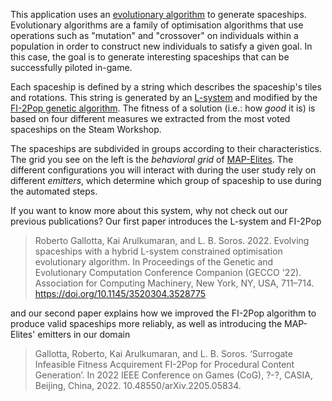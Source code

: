 This application uses an [evolutionary algorithm](https://en.wikipedia.org/wiki/Evolutionary_algorithm) to generate spaceships. Evolutionary algorithms are a family of optimisation algorithms that use operations such as "mutation" and "crossover" on individuals within a population in order to construct new individuals to satisfy a given goal. In this case, the goal is to generate interesting spaceships that can be successfully piloted in-game.

Each spaceship is defined by a string which describes the spaceship's tiles and rotations. This string is generated by an [L-system](https://wikipedia.org/wiki/L-system) and modified by the [FI-2Pop genetic algorithm](https://www.sciencedirect.com/science/article/abs/pii/S0377221707005668). The fitness of a solution (i.e.: how *good* it is) is based on four different measures we extracted from the most voted spaceships on the Steam Workshop.

The spaceships are subdivided in groups according to their characteristics. The grid you see on the left is the *behavioral grid* of [MAP-Elites](https://arxiv.org/abs/1504.04909). The different configurations you will interact with during the user study rely on different *emitters*, which determine which group of spaceship to use during the automated steps.

If you want to know more about this system, why not check out our previous publications?
Our first paper introduces the L-system and FI-2Pop
> Roberto Gallotta, Kai Arulkumaran, and L. B. Soros. 2022. Evolving spaceships with a hybrid L-system constrained optimisation evolutionary algorithm. In Proceedings of the Genetic and Evolutionary Computation Conference Companion (GECCO '22). Association for Computing Machinery, New York, NY, USA, 711–714. https://doi.org/10.1145/3520304.3528775

and our second paper explains how we improved the FI-2Pop algorithm to produce valid spaceships more reliably, as well as introducing the MAP-Elites' emitters in our domain
> Gallotta, Roberto, Kai Arulkumaran, and L. B. Soros. ‘Surrogate Infeasible Fitness Acquirement FI-2Pop for Procedural Content Generation’. In 2022 IEEE Conference on Games (CoG), ?-?, CASIA, Beijing, China, 2022. 10.48550/arXiv.2205.05834.
